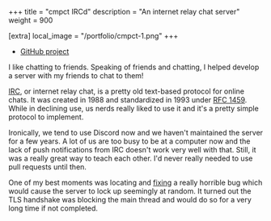 +++
title = "cmpct IRCd"
description = "An internet relay chat server"
weight = 900

[extra]
local_image = "/portfolio/cmpct-1.png"
+++

- [GitHub project](https://github.com/cmpct/cmpctircd)

I like chatting to friends. Speaking of friends and chatting, I helped develop a server with my friends to chat to them!

[IRC](https://en.wikipedia.org/wiki/IRC), or internet relay chat, is a pretty old text-based protocol for online chats. It was created in 1988 and standardized in 1993 under [RFC 1459](https://datatracker.ietf.org/doc/html/rfc1459). While in declining use, us nerds really liked to use it and it's a pretty simple protocol to implement.

Ironically, we tend to use Discord now and we haven't maintained the server for a few years. A lot of us are too busy to be at a computer now and the lack of push notifications from IRC doesn't work very well with that. Still, it was a really great way to teach each other. I'd never really needed to use pull requests until then.

One of my best moments was locating and [fixing](https://github.com/cmpct/cmpctircd/commit/248b67cd96ac7765375cc47b001185a702f9246f) a really horrible bug which would cause the server to lock up seemingly at random. It turned out the TLS handshake was blocking the main thread and would do so for a very long time if not completed.